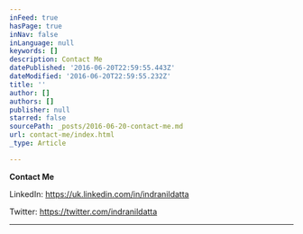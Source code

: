 ```yaml
---
inFeed: true
hasPage: true
inNav: false
inLanguage: null
keywords: []
description: Contact Me
datePublished: '2016-06-20T22:59:55.443Z'
dateModified: '2016-06-20T22:59:55.232Z'
title: ''
author: []
authors: []
publisher: null
starred: false
sourcePath: _posts/2016-06-20-contact-me.md
url: contact-me/index.html
_type: Article

---
```

**Contact Me**

LinkedIn: https://uk.linkedin.com/in/indranildatta

Twitter: https://twitter.com/indranildatta

****